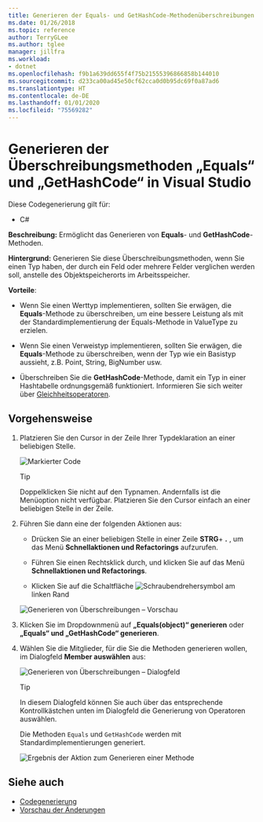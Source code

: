 ```yaml
---
title: Generieren der Equals- und GetHashCode-Methodenüberschreibungen in C#
ms.date: 01/26/2018
ms.topic: reference
author: TerryGLee
ms.author: tglee
manager: jillfra
ms.workload:
- dotnet
ms.openlocfilehash: f9b1a639dd655f4f75b21555396866858b144010
ms.sourcegitcommit: d233ca00ad45e50cf62cca0d0b95dc69f0a87ad6
ms.translationtype: HT
ms.contentlocale: de-DE
ms.lasthandoff: 01/01/2020
ms.locfileid: "75569282"
---
```

# <a name="generate-equals-and-gethashcode-method-overrides-in-visual-studio"></a>Generieren der Überschreibungsmethoden „Equals“ und „GetHashCode“ in Visual Studio

Diese Codegenerierung gilt für:

- C#

**Beschreibung:** Ermöglicht das Generieren von **Equals**- und **GetHashCode**-Methoden.

**Hintergrund:** Generieren Sie diese Überschreibungsmethoden, wenn Sie einen Typ haben, der durch ein Feld oder mehrere Felder verglichen werden soll, anstelle des Objektspeicherorts im Arbeitsspeicher.

**Vorteile**:

- Wenn Sie einen Werttyp implementieren, sollten Sie erwägen, die **Equals**-Methode zu überschreiben, um eine bessere Leistung als mit der Standardimplementierung der Equals-Methode in ValueType zu erzielen.

- Wenn Sie einen Verweistyp implementieren, sollten Sie erwägen, die **Equals**-Methode zu überschreiben, wenn der Typ wie ein Basistyp aussieht, z.B. Point, String, BigNumber usw.

- Überschreiben Sie die **GetHashCode**-Methode, damit ein Typ in einer Hashtabelle ordnungsgemäß funktioniert. Informieren Sie sich weiter über [Gleichheitsoperatoren](/dotnet/standard/design-guidelines/equality-operators).

## <a name="how-to"></a>Vorgehensweise

1. Platzieren Sie den Cursor in der Zeile Ihrer Typdeklaration an einer beliebigen Stelle.

   ![Markierter Code](media/overrides-highlight-cs.png)

   > [!TIP]
   > Doppelklicken Sie nicht auf den Typnamen. Andernfalls ist die Menüoption nicht verfügbar. Platzieren Sie den Cursor einfach an einer beliebigen Stelle in der Zeile.

1. Führen Sie dann eine der folgenden Aktionen aus:

   - Drücken Sie an einer beliebigen Stelle in einer Zeile **STRG**+ **.** , um das Menü **Schnellaktionen und Refactorings** aufzurufen.

   - Führen Sie einen Rechtsklick durch, und klicken Sie auf das Menü **Schnellaktionen und Refactorings**.

   - Klicken Sie auf die Schaltfläche ![Schraubendrehersymbol](../media/screwdriver-icon.png) am linken Rand

   ![Generieren von Überschreibungen – Vorschau](media/overrides-preview-cs.png)

1. Klicken Sie im Dropdownmenü auf **„Equals(object)“ generieren** oder **„Equals“ und „GetHashCode“ generieren**.

1. Wählen Sie die Mitglieder, für die Sie die Methoden generieren wollen, im Dialogfeld **Member auswählen** aus:

    ![Generieren von Überschreibungen – Dialogfeld](media/overrides-dialog-cs.png)

    > [!TIP]
    > In diesem Dialogfeld können Sie auch über das entsprechende Kontrollkästchen unten im Dialogfeld die Generierung von Operatoren auswählen.

   Die Methoden `Equals` und `GetHashCode` werden mit Standardimplementierungen generiert.

   ![Ergebnis der Aktion zum Generieren einer Methode](media/overrides-result-cs.png)

## <a name="see-also"></a>Siehe auch

- [Codegenerierung](../code-generation-in-visual-studio.md)
- [Vorschau der Änderungen](../../ide/preview-changes.md)

